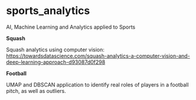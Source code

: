# sports_analytics
AI, Machine Learning and Analytics applied to Sports

**Squash**

Squash analytics using computer vision: https://towardsdatascience.com/squash-analytics-a-computer-vision-and-deep-learning-approach-d93087d0f298

**Football**

UMAP and DBSCAN application to identify real roles of players in a football pitch, as well as outliers. 
